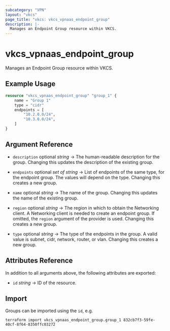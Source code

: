 ```yaml
---
subcategory: "VPN"
layout: "vkcs"
page_title: "vkcs: vkcs_vpnaas_endpoint_group"
description: |-
  Manages an Endpoint Group resource within VKCS.
---
```


# vkcs_vpnaas_endpoint_group

Manages an Endpoint Group resource within VKCS.

## Example Usage
```terraform
resource "vkcs_vpnaas_endpoint_group" "group_1" {
	name = "Group 1"
	type = "cidr"
	endpoints = [
		"10.2.0.0/24",
		"10.3.0.0/24",
	]
}
```
## Argument Reference
- `description` optional *string* &rarr;  The human-readable description for the group. Changing this updates the description of the existing group.

- `endpoints` optional *set of* *string* &rarr;  List of endpoints of the same type, for the endpoint group. The values will depend on the type. Changing this creates a new group.

- `name` optional *string* &rarr;  The name of the group. Changing this updates the name of the existing group.

- `region` optional *string* &rarr;  The region in which to obtain the Networking client. A Networking client is needed to create an endpoint group. If omitted, the `region` argument of the provider is used. Changing this creates a new group.

- `type` optional *string* &rarr;  The type of the endpoints in the group. A valid value is subnet, cidr, network, router, or vlan. Changing this creates a new group.


## Attributes Reference
In addition to all arguments above, the following attributes are exported:
- `id` *string* &rarr;  ID of the resource.



## Import

Groups can be imported using the `id`, e.g.

```shell
terraform import vkcs_vpnaas_endpoint_group.group_1 832cb7f3-59fe-40cf-8f64-8350ffc03272
```
